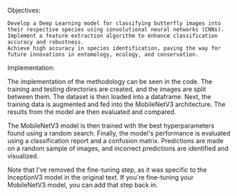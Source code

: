Objectives:

    Develop a Deep Learning model for classifying butterfly images into their respective species using convolutional neural networks (CNNs).
    Implement a feature extraction algorithm to enhance classification accuracy and robustness.
    Achieve high accuracy in species identification, paving the way for future innovations in entomology, ecology, and conservation.


Implementation:

The implementation of the methodology can be seen in the code. The training and testing directories are created, and the images are split between them. The dataset is then loaded into a dataframe. Next, the training data is augmented and fed into the MobileNetV3 architecture. The results from the model are then evaluated and compared.

The MobileNetV3 model is then trained with the best hyperparameters found using a random search. Finally, the model's performance is evaluated using a classification report and a confusion matrix. Predictions are made on a random sample of images, and incorrect predictions are identified and visualized.

Note that I've removed the fine-tuning step, as it was specific to the InceptionV3 model in the original text. If you're fine-tuning your MobileNetV3 model, you can add that step back in.
